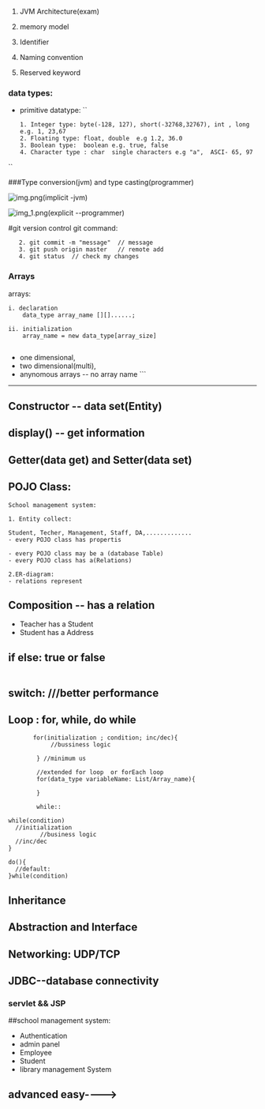1. JVM Architecture(exam)
2. memory model

2. Identifier
3. Naming convention
4. Reserved keyword

### data types: 
- primitive datatype:
``
  ```primitive data types
  1. Integer type: byte(-128, 127), short(-32768,32767), int , long  e.g. 1, 23,67
  2. Floating type: float, double  e.g 1.2, 36.0
  3. Boolean type:  boolean e.g. true, false
  4. Character type : char  single characters e.g "a",  ASCI- 65, 97
``


###Type conversion(jvm) and type casting(programmer)

![img.png](../../../images/img.png)(implicit -jvm)

![img_1.png](../../../images/img_1.png)(explicit --programmer)


#git version control
git command:
```1. git add .   // add file to the git repository
   2. git commit -m "message"  // message 
   3. git push origin master   // remote add
   4. git status  // check my changes
```


### Arrays
arrays: 

```
i. declaration
    data_type array_name [][]......;
    
ii. initialization
    array_name = new data_type[array_size]
    
```
- one dimensional,
- two dimensional(multi),
- anynomous arrays --  no array name ```

--------------------------------------------------------------------------
## Constructor -- data set(Entity)
## display() -- get information

## Getter(data get) and Setter(data set)

## POJO Class:
```aidl
School management system:

1. Entity collect:

Student, Techer, Management, Staff, DA,.............
- every POJO class has propertis

- every POJO class may be a (database Table)
- every POJO class has a(Relations)

2.ER-diagram:
- relations represent
```

## Composition -- has a relation

- Teacher has a Student
- Student has a Address

## if else: true or false
```aidl
```
## switch: ///better performance

## Loop : for, while, do while
```aidl
       for(initialization ; condition; inc/dec){
            //bussiness logic
          
        } //minimum us
        
        //extended for loop  or forEach loop
        for(data_type variableName: List/Array_name){
            
        }
        
        while::
        
while(condition)
  //initialization
         //business logic
  //inc/dec
}

do(){
  //default:
}while(condition)
```


## Inheritance
## Abstraction and Interface


## Networking: UDP/TCP
## JDBC--database connectivity
### servlet && JSP


##school management system:
- Authentication
- admin panel
- Employee
- Student
- library management System

## advanced easy---->






